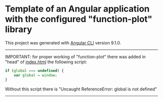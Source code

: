 # Template of an Angular application with the configured "function-plot" library

This project was generated with [Angular CLI](https://github.com/angular/angular-cli) version 9.1.0.

<hr>

IMPORTANT: for proper working of 
"function-plot" there was added in "head" 
of [index.html](src/index.html) the following script:

```js
if (global === undefined) {
    var global = window;
}
```

Without this script there is "Uncaught ReferenceError: global is not defined"

<hr>
